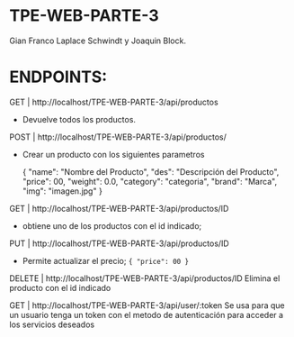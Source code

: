 # TPE-WEB-PARTE-3
Gian Franco Laplace Schwindt y Joaquin Block.

# ENDPOINTS:
GET  | http://localhost/TPE-WEB-PARTE-3/api/productos 

  - Devuelve todos los productos.

POST  | http://localhost/TPE-WEB-PARTE-3/api/productos/
  - Crear un producto con los siguientes parametros

     {
      "name": "Nombre del Producto",
      "des": "Descripción del Producto",
      "price": 00,
      "weight": 0.0,
      "category": "categoria",
      "brand": "Marca",
      "img": "imagen.jpg"
      }
  
GET | http://localhost/TPE-WEB-PARTE-3/api/productos/ID
  - obtiene uno de los productos con el id indicado;
  
PUT | http://localhost/TPE-WEB-PARTE-3/api/productos/ID
  - Permite actualizar el precio;
    `{
      "price": 00
    }`
  
  
DELETE | http://localhost/TPE-WEB-PARTE-3/api/productos/ID
  Elimina el producto con el id indicado
  
GET | http://localhost/TPE-WEB-PARTE-3/api/user/:token
  Se usa para que un usuario tenga un token con el metodo de autenticación para acceder a los servicios deseados
  
  
